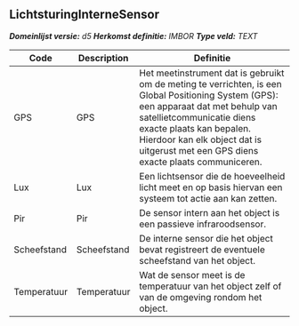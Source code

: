 ﻿## LichtsturingInterneSensor

*__Domeinlijst versie:__ d5*
*__Herkomst definitie:__ IMBOR*
*__Type veld:__ TEXT*

|__Code__ |__Description__ |__Definitie__	|
|	---	|	---	|   ---	| 
| GPS | GPS | Het meetinstrument dat is gebruikt om de meting te verrichten, is een Global Positioning System (GPS): een apparaat dat met behulp van satellietcommunicatie diens exacte plaats kan bepalen. Hierdoor kan elk object dat is uitgerust met een GPS diens exacte plaats communiceren. |
| Lux | Lux | Een lichtsensor die de hoeveelheid licht meet en op basis hiervan een systeem tot actie aan kan zetten. |
| Pir | Pir | De sensor intern aan het object is een passieve infraroodsensor. |
| Scheefstand | Scheefstand | De interne sensor die het object bevat registreert de eventuele scheefstand van het object. |
| Temperatuur | Temperatuur | Wat de sensor meet is de temperatuur van het object zelf of van de omgeving rondom het object. |
